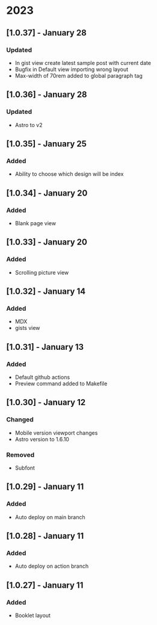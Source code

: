 # 2023

## [1.0.37] - January 28
### Updated
- In gist view create latest sample post with current date
- Bugfix in Default view importing wrong layout
- Max-width of 70rem added to global paragraph tag 

## [1.0.36] - January 28
### Updated
- Astro to v2

## [1.0.35] - January 25
### Added
- Ability to choose which design will be index

## [1.0.34] - January 20
### Added
- Blank page view

## [1.0.33] - January 20
### Added
- Scrolling picture view

## [1.0.32] - January 14
### Added
- MDX
- gists view

## [1.0.31] - January 13
### Added
- Default github actions
- Preview command added to Makefile

## [1.0.30] - January 12
### Changed
- Mobile version viewport changes
- Astro version to 1.6.10

### Removed
- Subfont

## [1.0.29] - January 11
### Added
- Auto deploy on main branch

## [1.0.28] - January 11
### Added
- Auto deploy on action branch 

## [1.0.27] - January 11
### Added
- Booklet layout
